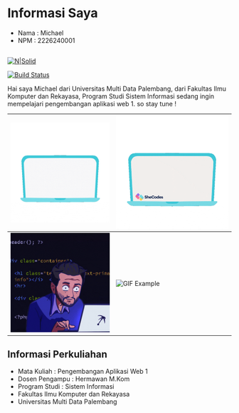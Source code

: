 # Informasi Saya
- Nama : Michael
- NPM : 2226240001
##

[![N|Solid](https://cldup.com/dTxpPi9lDf.thumb.png)](https://nodesource.com/products/nsolid)

[![Build Status](https://travis-ci.org/joemccann/dillinger.svg?branch=master)](https://travis-ci.org/joemccann/dillinger)

Hai saya Michael dari Universitas Multi Data Palembang,
dari Fakultas Ilmu Komputer dan Rekayasa, Program Studi Sistem Informasi
sedang ingin mempelajari pengembangan aplikasi web 1. so stay tune !

| ![GIF Example](https://github.com/michaelaero21/Michael_Github/blob/main/helloworld.gif) | ![Horizontal GIF Example](https://github.com/michaelaero21/Michael_Github/blob/main/coding2.gif) |
|---|---|
| ![GIF Example](https://github.com/michaelaero21/Michael_Github/blob/main/coding.gif) | ![GIF Example](https://github.com/michaelaero21/Michael_Github/blob/main/hack1.gif) |







## Informasi Perkuliahan
- Mata Kuliah : Pengembangan Aplikasi Web 1
- Dosen Pengampu : Hermawan M.Kom
- Program Studi : Sistem Informasi
- Fakultas Ilmu Komputer dan Rekayasa
- Universitas Multi Data Palembang
